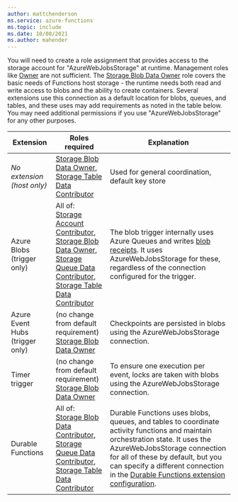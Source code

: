 ```yaml
---
author: mattchenderson
ms.service: azure-functions
ms.topic: include
ms.date: 10/08/2021
ms.author: mahender
---
```


You will need to create a role assignment that provides access to the storage account for "AzureWebJobsStorage" at runtime. Management roles like [Owner](../articles/role-based-access-control/built-in-roles.md#owner) are not sufficient. The [Storage Blob Data Owner] role covers the basic needs of Functions host storage - the runtime needs both read and write access to blobs and the ability to create containers. Several extensions use this connection as a default location for blobs, queues, and tables, and these uses may add requirements as noted in the table below. You may need additional permissions if you use "AzureWebJobsStorage" for any other purposes.

| Extension                  | Roles required                                                                                                 | Explanation                                                                                                                                                     |
|----------------------------|----------------------------------------------------------------------------------------------------------------|-----------------------------------------------------------------------------------------------------------------------------------------------------------------|
| _No extension (host only)_ | [Storage Blob Data Owner],<br/>[Storage Table Data Contributor]                                                                                      | Used for general coordination, default key store                                                                                                                |
| Azure Blobs (trigger only) | All of:<br/>[Storage Account Contributor],<br/>[Storage Blob Data Owner],<br/>[Storage Queue Data Contributor],<br/>[Storage Table Data Contributor] | The blob trigger internally uses Azure Queues and writes [blob receipts]. It uses AzureWebJobsStorage for these, regardless of the connection configured for the trigger. |
| Azure Event Hubs (trigger only) | (no change from default requirement)<br/>[Storage Blob Data Owner]       | Checkpoints are persisted in blobs using the AzureWebJobsStorage connection. |
| Timer trigger | (no change from default requirement)<br/>[Storage Blob Data Owner]       | To ensure one execution per event, locks are taken with blobs using the AzureWebJobsStorage connection. |
| Durable Functions | All of:<br/>[Storage Blob Data Contributor],<br/>[Storage Queue Data Contributor],<br/>[Storage Table Data Contributor]  | Durable Functions uses blobs, queues, and tables to coordinate activity functions and maintain orchestration state. It uses the AzureWebJobsStorage connection for all of these by default, but you can specify a different connection in the [Durable Functions extension configuration]. |



[Storage Account Contributor]: ../articles/role-based-access-control/built-in-roles.md#storage-account-contributor
[Storage Blob Data Owner]: ../articles/role-based-access-control/built-in-roles.md#storage-blob-data-owner
[Storage Queue Data Contributor]: ../articles/role-based-access-control/built-in-roles.md#storage-queue-data-contributor
[Storage Blob Data Contributor]: ../articles/role-based-access-control/built-in-roles.md#storage-blob-data-contributor
[Storage Table Data Contributor]: ../articles/role-based-access-control/built-in-roles.md#storage-table-data-contributor


[blob receipts]: ../articles/azure-functions/functions-bindings-storage-blob-trigger.md#blob-receipts

[Durable Functions extension configuration]: ../articles/azure-functions/durable/durable-functions-bindings.md#host-json
